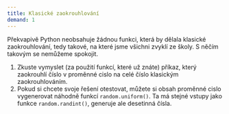 ```yaml
---  
title: Klasické zaokrouhlování  
demand: 1  
---  
```


Překvapivě Python neobsahuje žádnou funkci, která by dělala klasické
zaokrouhlování, tedy takové, na které jsme všichni zvyklí ze školy. S něčím
takovým se nemůžeme spokojit.

  1. Zkuste vymyslet (za použití funkcí, které už znáte) příkaz, který zaokrouhlí číslo v proměnné cislo na celé číslo klasickým zaokrouhlováním.
  2. Pokud si chcete svoje řešení otestovat, můžete si obsah proměnné cislo vygenerovat náhodně funkcí `random.uniform()`. Ta má stejné vstupy jako funkce `random.randint()`, generuje ale desetinná čísla. 

